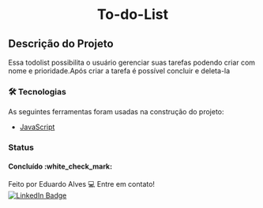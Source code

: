 
<h1 align="center">To-do-List</h1>


## Descrição do Projeto
<p align="left">Essa todolist possibilita o usuário gerenciar suas tarefas podendo criar com nome e prioridade.Após criar a tarefa é possível concluir e deleta-la<p/>

### 🛠 Tecnologias

As seguintes ferramentas foram usadas na construção do projeto:

- [JavaScript](https://developer.mozilla.org/pt-BR/docs/Web/JavaScript)

### Status

<h4 align="left"> 
	Concluído :white_check_mark:
</h4>

Feito por Eduardo Alves :computer: Entre em contato!<br/>
[![LinkedIn Badge](https://img.shields.io/badge/linkedin-%230077B5.svg?style=for-the-badge&logo=linkedin&logoColor=white)](https://www.linkedin.com/in/deveduardo-alves/)
